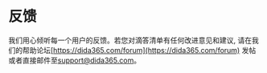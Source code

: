 # 反馈
我们用心倾听每一个用户的反馈。若您对滴答清单有任何改进意见和建议, 请在我们的帮助论坛[https://dida365.com/forum](https://dida365.com/forum) 发帖或者直接邮件至[support@dida365.com](support@dida365.com)。
